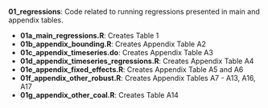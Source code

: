 __01_regressions__: Code related to running regressions presented in main and appendix tables.
- __01a_main_regressions.R__: Creates Table 1 
- __01b_appendix_bounding.R__: Creates Appendix Table A2 
- __01c_appendix_timeseries.do__: Creates Appendix Table A3 
- __01d_appendix_timeseries_regressions.R__: Creates Appendix Table A4 
- __01e_appendix_fixed_effects.R__: Creates Appendix Table A5 and A6 
- __01f_appendix_other_robust.R__: Creates Appendix Tables A7 - A13, A16, A17
- __01g_appendix_other_coal.R__: Creates Table A14 
